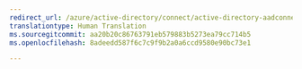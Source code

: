 ```yaml
---
redirect_url: /azure/active-directory/connect/active-directory-aadconnect-user-signin
translationtype: Human Translation
ms.sourcegitcommit: aa20b20c86763791eb579883b5273ea79cc714b5
ms.openlocfilehash: 8adeedd587f6c7c9f9b2a0a6ccd9580e90bc73e1

---
```




<!--HONumber=Feb17_HO3-->


